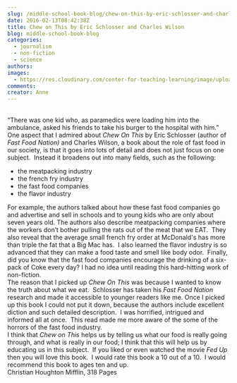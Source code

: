 ```yaml
---
slug: /middle-school-book-blog/chew-on-this-by-eric-schlosser-and-charles-wilson
date: 2016-02-13T08:42:38Z
title: Chew on This by Eric Schlosser and Charles Wilson
blog: middle-school-book-blog
categories:
  - journalism
  - non-fiction
  - science
authors:
images:
  - https://res.cloudinary.com/center-for-teaching-learning/image/upload/v1659700590/Chew-on-This.jpg.jpg
comments:
creator: Anne
---
```


 <br />“There was one kid who, as paramedics were loading him into the ambulance, asked his friends to take his burger to the hospital with him.”<br />One aspect that I admired about <em>Chew On This</em> by Eric Schlosser (author of <em>Fast Food Nation) </em>and Charles Wilson, a book about the role of fast food in our society, is that it goes into lots of detail and does not just focus on one subject.  Instead it broadens out into many fields, such as the following:
<ul>
	<li>the meatpacking industry</li>
	<li>the french fry industry</li>
	<li>the fast food companies</li>
	<li>the flavor industry</li>
</ul>
For example, the authors talked about how these fast food companies go and advertise and sell in schools and to young kids who are only about seven years old. The authors also describe meatpacking companies where the workers don’t bother pulling the rats out of the meat that we EAT.  They also reveal that the average small french fry order at McDonald's has more than triple the fat that a Big Mac has.  I also learned the flavor industry is so advanced that they can make a food taste and smell like body odor.  Finally, did you know that the fast food companies encourage the drinking of a six-pack of Coke every day? I had no idea until reading this hard-hitting work of non-fiction.<br />The reason that I picked up <em>Chew On This</em> was because I wanted to know the truth about what we eat.  Schlosser has taken his <em>Fast Food Nation </em>research and made it accessible to younger readers like me. Once I picked up this book I could not put it down, because the authors include excellent diction and such detailed description.  I was horrified, intrigued and informed all at once.  This read made me more aware of the some of the horrors of the fast food industry.<br />I think that <em>Chew on This</em> helps us by telling us what our food is really going through, and what is really in our food; I think that this will help us by educating us in this subject.  If you liked or even watched the movie <em>Fed Up</em> then you will love this book.  I would rate this book a 10 out of a 10.  I would recommend this book to ages ten and up.<br />Christian
Houghton Mifflin, 318 Pages
